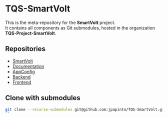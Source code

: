 # TQS-SmartVolt

This is the meta-repository for the **SmartVolt** project.  
It contains all components as Git submodules, hosted in the organization **TQS-Project-SmartVolt**.

## Repositories

- [SmartVolt](https://github.com/TQS-Project-SmartVolt/SmartVolt)
- [Documentation](https://github.com/TQS-Project-SmartVolt/Documentation)
- [AppConfig](https://github.com/TQS-Project-SmartVolt/AppConfig)
- [Backend](https://github.com/TQS-Project-SmartVolt/Backend)
- [Frontend](https://github.com/TQS-Project-SmartVolt/Frontend)

## Clone with submodules

```bash
git clone --recurse-submodules git@github.com:jpapinto/TQS-SmartVolt.git
``
